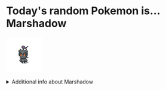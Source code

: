# Today's random Pokemon is... Marshadow

![Marshadow shiny sprite](https://raw.githubusercontent.com/PokeAPI/sprites/master/sprites/pokemon/shiny/802.png)

<details>
<summary>Additional info about Marshadow</summary>

| srpite type | image |
|------|------|
| back_default | ![Marshadow back_default sprite](https://raw.githubusercontent.com/PokeAPI/sprites/master/sprites/pokemon/back/802.png) |
| back_shiny | ![Marshadow back_shiny sprite](https://raw.githubusercontent.com/PokeAPI/sprites/master/sprites/pokemon/back/shiny/802.png) |
| front_default | ![Marshadow front_default sprite](https://raw.githubusercontent.com/PokeAPI/sprites/master/sprites/pokemon/802.png) | </details>